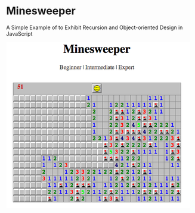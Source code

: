 Minesweeper
===========

A Simple Example of to Exhibit Recursion and Object-oriented Design in JavaScript

![Minesweeper](/images/minesweeper.png?raw=tru "Minesweeper")